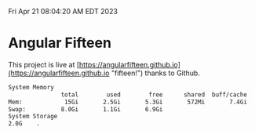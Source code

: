 Fri Apr 21 08:04:20 AM EDT 2023

# Angular Fifteen


This project is live at [https://angularfifteen.github.io](https://angularfifteen.github.io "fifteen!") thanks to Github.

```bash
System Memory
               total        used        free      shared  buff/cache   available
Mem:            15Gi       2.5Gi       5.3Gi       572Mi       7.4Gi        11Gi
Swap:          8.0Gi       1.1Gi       6.9Gi
System Storage
2.0G	.
```
